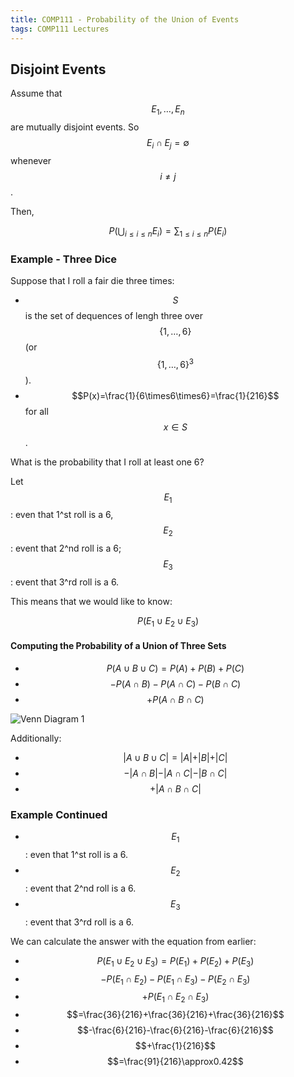 ```yaml
---
title: COMP111 - Probability of the Union of Events
tags: COMP111 Lectures
---
```

## Disjoint Events
Assume that $$E _1,\ldots,E_n$$ are mutually disjoint events. So $$E_i\cap E_j=\emptyset$$ whenever $$i\neq j$$.

Then,

$$P(\bigcup_{i\leq i \leq n}E_i)=\sum_{1\leq i\leq n}P(E_i)$$

### Example - Three Dice
Suppose that I roll a fair die three times:

* $$S$$ is the set of dequences of lengh three over $$\{1,\ldots,6\}$$ (or $$\{1,\ldots,6\}^3$$).
* $$P(x)=\frac{1}{6\times6\times6}=\frac{1}{216}$$ for all $$x\in S$$. 

What is the probability that I roll at least one 6?

Let $$E_1$$: even that 1^st roll is a 6, $$E_2$$: event that 2^nd roll is a 6; $$E_3$$: event that 3^rd roll is a 6.

This means that we would like to know:

$$P(E_1\cup E_2 \cup E_3)$$

#### Computing the Probability of a Union of Three Sets

* $$P(A\cup B \cup C)=P(A)+P(B)+P(C)$$
* $$-P(A\cap B)-P(A\cap C)- P(B\cap C)$$
* $$+P(A\cap B \cap C)$$

![Venn Diagram 1]({{site.baseurl}}/assets/COMP111/Lectures/2020-11-18-3-1.png)

Additionally:

* $$\vert A\cup B \cup C\vert  = \vert A\vert  + \vert B\vert +\vert C\vert $$
* $$-\vert A\cap B\vert -\vert A\cap C\vert -\vert B\cap C\vert $$
* $$+\vert A\cap B \cap C\vert $$

### Example Continued

* $$E_1$$: even that 1^st roll is a 6.
* $$E_2$$: event that 2^nd roll is a 6.
* $$E_3$$: event that 3^rd roll is a 6.

We can calculate the answer with the equation from earlier:

* $$P(E_1\cup E_2 \cup E_3)=P(E_1)+P(E_2)+P(E_3)$$
* $$-P(E_1\cap E_2)-P(E_1\cap E_3)- P(E_2\cap E_3)$$
* $$+P(E_1\cap E_2 \cap E_3)$$
* $$=\frac{36}{216}+\frac{36}{216}+\frac{36}{216}$$
* $$-\frac{6}{216}-\frac{6}{216}-\frac{6}{216}$$
* $$+\frac{1}{216}$$
* $$=\frac{91}{216}\approx0.42$$
